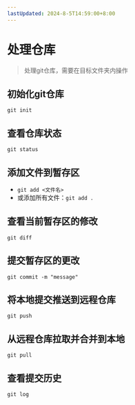 ```yaml
---
lastUpdated: 2024-8-5T14:59:00+8:00
---
```


# 处理仓库

> 处理git仓库，需要在目标文件夹内操作

## 初始化git仓库

```git init```

## 查看仓库状态

```git status```

## 添加文件到暂存区

- ```git add <文件名> ```
- 或添加所有文件：```git add .```

## 查看当前暂存区的修改

```git diff```

## 提交暂存区的更改

```git commit -m "message"```

## 将本地提交推送到远程仓库

```git push```

## 从远程仓库拉取并合并到本地

```git pull```

## 查看提交历史

```git log```